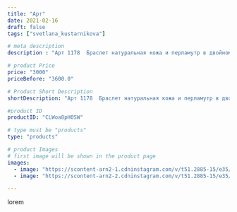```yaml
---
title: "Арт"
date: 2021-02-16
draft: false
tags: ["svetlana_kustarnikova"]

# meta description
description : "Арт 1178  Браслет натуральная кожа и перламутр в двойном кольце. Фурнитура противо алергенная."

# product Price
price: "3000"
priceBefore: "3600.0"

# Product Short Description
shortDescription: "Арт 1178  Браслет натуральная кожа и перламутр в двойном кольце. Фурнитура противо алергенная."

#product ID
productID: "CLWoa8pH0SW"

# type must be "products"
type: "products"

# product Images
# first image will be shown in the product page
images:
  - image: "https://scontent-arn2-1.cdninstagram.com/v/t51.2885-15/e35/150757794_693715054636038_333467991420211603_n.jpg?_nc_ht=scontent-arn2-1.cdninstagram.com&_nc_cat=106&_nc_ohc=i-0FhHUhyS0AX9btxjJ&se=7&tp=1&oh=e0b7c8ff68b41ebc9843f8fd1c4f6898&oe=605EE2C6&ig_cache_key=MjUxMDM3MTYxMjUwNTU4NzAzNA%3D%3D.2"
  - image: "https://scontent-arn2-2.cdninstagram.com/v/t51.2885-15/e35/150290022_421350918975380_97211299984949619_n.jpg?_nc_ht=scontent-arn2-2.cdninstagram.com&_nc_cat=108&_nc_ohc=Yg0GHogxyRAAX8rWAUQ&se=7&tp=1&oh=befac3174cd766b93a33019fcddf06c1&oe=605F1B61&ig_cache_key=MjUxMDM3MTYxMjQ5NzI3ODMxNg%3D%3D.2"

---
```

lorem
